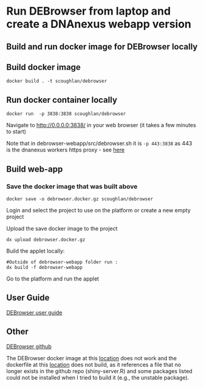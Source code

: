 # Run DEBrowser from laptop and create a DNAnexus webapp version

## Build and run docker image for DEBrowser locally

## Build docker image
```
docker build . -t scoughlan/debrowser
```

## Run docker container locally
```
docker run  -p 3838:3838 scoughlan/debrowser
```
Navigate to http://0.0.0.0:3838/ in your web browser (it takes a few minutes to start)

Note that in debrowser-webapp/src/debrowser.sh it is `-p 443:3838` as 443 is the dnanexus workers https proxy - see [here](https://documentation.dnanexus.com/developer/apps/https-applications)


## Build web-app

### Save the docker image that was built above 
```
docker save -o debrowser.docker.gz scoughlan/debrowser
```

Login and select the project to use on the platform or create a new empty project 

Upload the save docker image to the project
```
dx upload debrowser.docker.gz
``` 

Build the applet locally:
```
#Outside of debrowser-webapp folder run :
dx build -f debrowser-webapp
```

Go to the platform and run the applet 


## User Guide
[DEBrowser user guide](https://www.bioconductor.org/packages/devel/bioc/vignettes/debrowser/inst/doc/DEBrowser.html)

## Other
[DEBrowser github](https://github.com/UMMS-Biocore/debrowser)

The DEBrowser docker image at this [location](https://registry.hub.docker.com/r/nephantes/debrowser-docker) does not work and the dockerfile at this [location](https://github.com/nephantes/debrowser-docker) does not build, as it references a file that no longer exists in the github repo (shiny-server.R) and some packages listed could not be installed when I tried to build it (e.g., the unstable package).
